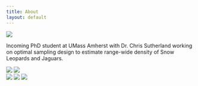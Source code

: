 ```yaml
---
title: About
layout: default
---
```


<div class="row content-row">
<div class="col-12 col-sm-4">
    <img src="{{ site.baseurl }}/images/bio.jpg">
</div>
<div class="col-12 col-sm-8">
    <p>Incoming PhD student at UMass Amherst with Dr. Chris Sutherland working on optimal sampling design to estimate range-wide density of Snow Leopards and Jaguars.</p>
</div>
</div>
<div class="row content-row">
<div class="col-12 col-sm-4">
    <img src="{{ site.baseurl }}/images/collabs/Cornell.png">
    <img src="{{ site.baseurl }}/images/collabs/CLO.png">
</div>
</div>
<div class="row content-row">
<div class="col-12 col-sm-8">
    <img src="{{ site.baseurl }}/images/collabs/Umass.png">
    <img src="{{ site.baseurl }}/images/collabs/SDZ.png">
    <img src="{{ site.baseurl }}/images/collabs/MassWildlife.png">
</div>
